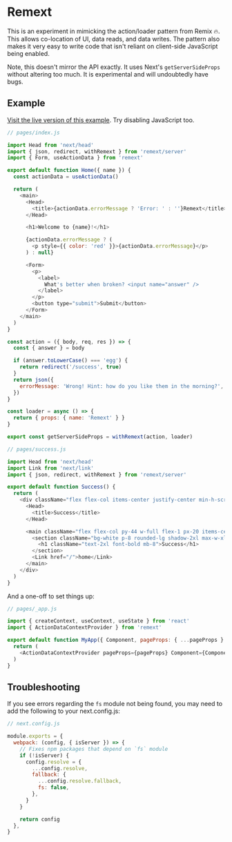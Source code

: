 # Remext

This is an experiment in mimicking the action/loader pattern from Remix 🔥. This allows co-location of UI, data reads, and data writes. The pattern also makes it very easy to write code that isn't reliant on client-side JavaScript being enabled.

Note, this doesn't mirror the API exactly. It uses Next's `getServerSideProps` without altering too much. It is experimental and will undoubtedly have bugs.

## Example

[Visit the live version of this example](https://remext-example.vercel.app/). Try disabling JavaScript too.

```js
// pages/index.js

import Head from 'next/head'
import { json, redirect, withRemext } from 'remext/server'
import { Form, useActionData } from 'remext'

export default function Home({ name }) {
  const actionData = useActionData()

  return (
    <main>
      <Head>
        <title>{actionData.errorMessage ? 'Error: ' : ''}Remext</title>
      </Head>

      <h1>Welcome to {name}!</h1>

      {actionData.errorMessage ? (
        <p style={{ color: 'red' }}>{actionData.errorMessage}</p>
      ) : null}

      <Form>
        <p>
          <label>
            What's better when broken? <input name="answer" />
          </label>
        </p>
        <button type="submit">Submit</button>
      </Form>
    </main>
  )
}

const action = ({ body, req, res }) => {
  const { answer } = body

  if (answer.toLowerCase() === 'egg') {
    return redirect('/success', true)
  }
  return json({
    errorMessage: 'Wrong! Hint: how do you like them in the morning?',
  })
}

const loader = async () => {
  return { props: { name: 'Remext' } }
}

export const getServerSideProps = withRemext(action, loader)
```

```js
// pages/success.js

import Head from 'next/head'
import Link from 'next/link'
import { json, redirect, withRemext } from 'remext/server'

export default function Success() {
  return (
    <div className="flex flex-col items-center justify-center min-h-screen py-2 bg-gray-500 text-lg">
      <Head>
        <title>Success</title>
      </Head>

      <main className="flex flex-col py-44 w-full flex-1 px-20 items-center">
        <section className="bg-white p-8 rounded-lg shadow-2xl max-w-xl">
          <h1 className="text-2xl font-bold mb-8">Success</h1>
        </section>
        <Link href="/">home</Link>
      </main>
    </div>
  )
}
```

And a one-off to set things up:

```js
// pages/_app.js

import { createContext, useContext, useState } from 'react'
import { ActionDataContextProvider } from 'remext'

export default function MyApp({ Component, pageProps: { ...pageProps } = {} }) {
  return (
    <ActionDataContextProvider pageProps={pageProps} Component={Component} />
  )
}
```

## Troubleshooting

If you see errors regarding the `fs` module not being found, you may need to add the following
to your next.config.js:

```js
// next.config.js

module.exports = {
  webpack: (config, { isServer }) => {
    // Fixes npm packages that depend on `fs` module
    if (!isServer) {
      config.resolve = {
        ...config.resolve,
        fallback: {
          ...config.resolve.fallback,
          fs: false,
        },
      }
    }

    return config
  },
}
```
